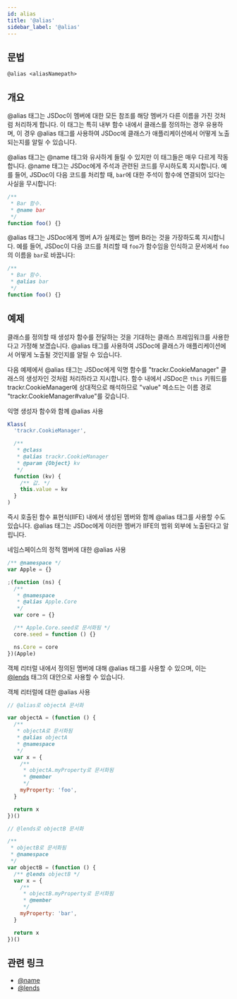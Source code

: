 ```yaml
---
id: alias
title: '@alias'
sidebar_label: '@alias'
---
```


## 문법

`@alias <aliasNamepath>`

## 개요

@alias 태그는 JSDoc이 멤버에 대한 모든 참조를 해당 멤버가 다른 이름을 가진 것처럼 처리하게 합니다. 이 태그는 특히 내부 함수 내에서 클래스를 정의하는 경우 유용하며, 이 경우 @alias 태그를 사용하여 JSDoc에 클래스가 애플리케이션에서 어떻게 노출되는지를 알릴 수 있습니다.

@alias 태그는 @name 태그와 유사하게 들릴 수 있지만 이 태그들은 매우 다르게 작동합니다. @name 태그는 JSDoc에게 주석과 관련된 코드를 무시하도록 지시합니다. 예를 들어, JSDoc이 다음 코드를 처리할 때, `bar`에 대한 주석이 함수에 연결되어 있다는 사실을 무시합니다:

```js
/**
 * Bar 함수.
 * @name bar
 */
function foo() {}
```

@alias 태그는 JSDoc에게 멤버 A가 실제로는 멤버 B라는 것을 가장하도록 지시합니다. 예를 들어, JSDoc이 다음 코드를 처리할 때 `foo`가 함수임을 인식하고 문서에서 `foo`의 이름을 `bar`로 바꿉니다:

```js
/**
 * Bar 함수.
 * @alias bar
 */
function foo() {}
```

## 예제

클래스를 정의할 때 생성자 함수를 전달하는 것을 기대하는 클래스 프레임워크를 사용한다고 가정해 보겠습니다. @alias 태그를 사용하여 JSDoc에 클래스가 애플리케이션에서 어떻게 노출될 것인지를 알릴 수 있습니다.

다음 예제에서 @alias 태그는 JSDoc에게 익명 함수를 "trackr.CookieManager" 클래스의 생성자인 것처럼 처리하라고 지시합니다. 함수 내에서 JSDoc은 `this` 키워드를 trackr.CookieManager에 상대적으로 해석하므로 "value" 메소드는 이름 경로 "trackr.CookieManager#value"를 갖습니다.

익명 생성자 함수와 함께 @alias 사용

```js
Klass(
  'trackr.CookieManager',

  /**
   * @class
   * @alias trackr.CookieManager
   * @param {Object} kv
   */
  function (kv) {
    /** 값. */
    this.value = kv
  }
)
```

즉시 호출된 함수 표현식(IIFE) 내에서 생성된 멤버와 함께 @alias 태그를 사용할 수도 있습니다. @alias 태그는 JSDoc에게 이러한 멤버가 IIFE의 범위 외부에 노출된다고 알립니다.

네임스페이스의 정적 멤버에 대한 @alias 사용

```js
/** @namespace */
var Apple = {}

;(function (ns) {
  /**
   * @namespace
   * @alias Apple.Core
   */
  var core = {}

  /** Apple.Core.seed로 문서화됨 */
  core.seed = function () {}

  ns.Core = core
})(Apple)
```

객체 리터럴 내에서 정의된 멤버에 대해 @alias 태그를 사용할 수 있으며, 이는 [@lends](./lends.md) 태그의 대안으로 사용할 수 있습니다.

객체 리터럴에 대한 @alias 사용

```js
// @alias로 objectA 문서화

var objectA = (function () {
  /**
   * objectA로 문서화됨
   * @alias objectA
   * @namespace
   */
  var x = {
    /**
     * objectA.myProperty로 문서화됨
     * @member
     */
    myProperty: 'foo',
  }

  return x
})()

// @lends로 objectB 문서화

/**
 * objectB로 문서화됨
 * @namespace
 */
var objectB = (function () {
  /** @lends objectB */
  var x = {
    /**
     * objectB.myProperty로 문서화됨
     * @member
     */
    myProperty: 'bar',
  }

  return x
})()
```

## 관련 링크

- [@name](./name.md)
- [@lends](./lends.md)